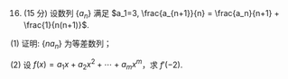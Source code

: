 16. (15 分) 设数列 $\{a_n\}$ 满足 $a_1=3, \frac{a_{n+1}}{n} = \frac{a_n}{n+1} + \frac{1}{n(n+1)}$.

(1) 证明: $\{na_n\}$ 为等差数列；

(2) 设 $f(x) = a_1x + a_2x^2 + \cdots + a_m x^m$，求 $f'(-2)$.